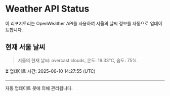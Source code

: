 
# Weather API Status

이 리포지토리는 OpenWeather API를 사용하여 서울의 날씨 정보를 자동으로 업데이트합니다.

## 현재 서울 날씨
> 서울의 현재 날씨: overcast clouds, 온도: 19.33°C, 습도: 75%

⏳ 업데이트 시간: 2025-06-10 14:27:55 (UTC)

---
자동 업데이트 봇에 의해 관리됩니다.
